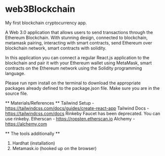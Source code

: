 # web3Blockchain
My first blockchain cryptocurrency app. 

A Web 3.0 application that allows users to send transactions through the Ethereum Blockchain. 
With stunning design, connected to blockchain, metamask pairing, interacting with smart contracts, send Ethereum over blockchain network, smart contracts with solidity.

In this application you can connect a regular React.js application to the blockchain and pair it with your Ethereum wallet using MetaMask, 
smart contracts on the Ethereum network using the Solidity programming language.

Please run npm install on the terminal to download the appropriate packages already defined to the package.json file. 
Make sure you are in the source file. 

** Materials/References **
Tailwind Setup - https://tailwindcss.com/docs/guides/create-react-app
Tailwind Docs - https://tailwindcss.com/docs
Rinkeby Faucet has been deprecated. You can use rinkeby.
Etherscan - https://ropsten.etherscan.io
Alchemy - https://alchemy.com


** The tools additionally **
1. Hardhat (installation)
2. Metamask.io (hooked up on the browser)
